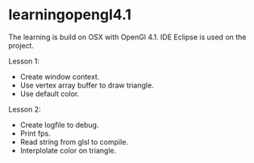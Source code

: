 # learningopengl4.1
The learning is build on OSX with OpenGl 4.1.
IDE Eclipse is used on the project.

Lesson 1: 
+ Create window context.
+ Use vertex array buffer to draw triangle.
+ Use default color.

Lesson 2:
+ Create logfile to debug.
+ Print fps.
+ Read string from glsl to compile.
+ Interplolate color on triangle.
